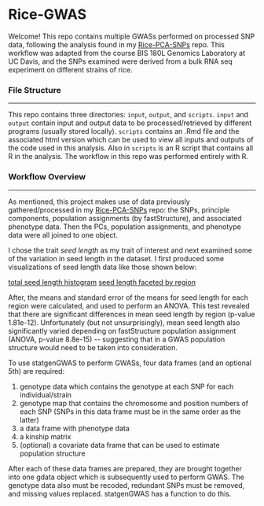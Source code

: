 # Rice-GWAS


Welcome! This repo contains multiple GWASs performed on processed SNP data, following the analysis found in my [Rice-PCA-SNPs](https://github.com/aangush/Rice-PCA-SNPs) repo. This workflow was adapted from the course BIS 180L Genomics Laboratory at UC Davis, and the SNPs examined were derived from a bulk RNA seq experiment on different
strains of rice.

### File Structure
______

This repo contains three directories: `input`, `output`, and `scripts`. `input` and `output` contain input and output data to be processed/retrieved by different programs (usually stored locally). `scripts` contains an .Rmd file and the associated html version which can be used to view all inputs and outputs of the code used in this analysis. Also in `scripts` is an R script that contains all R in the analysis. The workflow in this repo was performed entirely with R.

### Workflow Overview
______

As mentioned, this project makes use of data previously gathered/processed in my [Rice-PCA-SNPs](https://github.com/aangush/Rice-PCA-SNPs) repo: the SNPs, principle components, population assignments (by fastStructure), and associated phenotype data. Then the PCs, population assignments, and phenotype data were all joined to one object. 

I chose the trait _seed length_ as my trait of interest and next examined some of the variation in seed length in the dataset. I first produced some visualizations of seed length data like those shown below:

[total seed length histogram](seed.length_vis.png)
[seed length faceted by region](seed.length.region.vis)

After, the means and standard error of the means for seed length for each region were calculated, and used to perform an ANOVA. This test revealed that there are significant differences in mean seed length by region (p-value 1.81e-12). Unfortunately (but not unsurprisingly), mean seed length also significantly varied depending on fastStructure population assignment (ANOVA, p-value 8.8e-15) -- suggesting that in a GWAS population structure would need to be taken into consideration.

To use statgenGWAS to perform GWASs, four data frames (and an optional 5th) are required:

1. genotype data which contains the genotype at each SNP for each individual/strain
2.  genotype map that contains the chromosome and position numbers of each SNP (SNPs in this data frame must be in the same order as the latter)
3. a data frame with phenotype data
4. a kinship matrix
5. (optional) a covariate data frame that can be used to estimate population structure

After each of these data frames are prepared, they are brought together into one gdata object which is subsequently used to perform GWAS. The genotype data also
must be recoded, redundant SNPs must be removed, and missing values replaced. statgenGWAS has a function to do this. 
